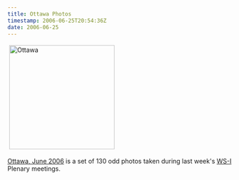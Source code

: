 ```yaml
---
title: Ottawa Photos
timestamp: 2006-06-25T20:54:36Z
date: 2006-06-25
---
```


<a href="http://www.flickr.com/photos/psd/sets/72157594172294330/"><img src="http://blog.whatfettle.com/ottawa.png" height="234" width="236" border="0" hspace="4" vspace="4" alt="Ottawa" /></a>
<p><a href="http://www.flickr.com/photos/psd/sets/72157594172294330/">Ottawa, June 2006</a> is a set of 130 odd photos taken during last week's <a href="http://www.ws-i.org">WS-I</a> Plenary meetings.
</p>

